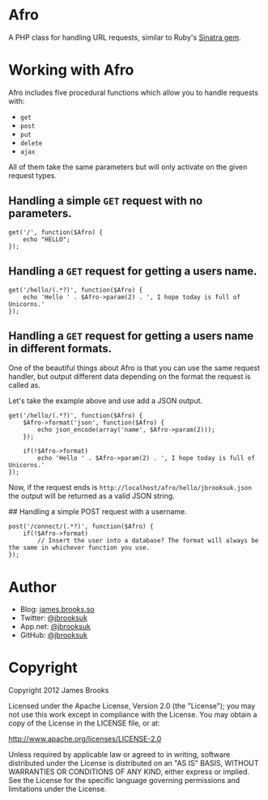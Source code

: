 # Afro
A PHP class for handling URL requests, similar to Ruby's [Sinatra gem](http://www.sinatrarb.com/).

# Working with Afro
Afro includes five procedural functions which allow you to handle requests with:

- `get`
- `post`
- `put`
- `delete`
- `ajax`

All of them take the same parameters but will only activate on the given request types.

## Handling a simple `GET` request with no parameters.

    get('/', function($Afro) {
        echo "HELLO";
    });

## Handling a `GET` request for getting a users name.

	get('/hello/(.*?)', function($Afro) {
		echo 'Hello ' . $Afro->param(2) . ', I hope today is full of Unicorns.'
	});

## Handling a `GET` request for getting a users name in different formats.
One of the beautiful things about Afro is that you can use the same request handler, but output different data depending on the format the request is called as.

Let's take the example above and use add a JSON output.

	get('/hello/(.*?)', function($Afro) {
		$Afro->format('json', function($Afro) {
            echo json_encode(array('name', $Afro->param(2)));
        });

        if(!$Afro->format)
			echo 'Hello ' . $Afro->param(2) . ', I hope today is full of Unicorns.'
	});

Now, if the request ends is `http://localhost/afro/hello/jbrooksuk.json` the output will be returned as a valid JSON string.

## Handling a simple POST request with a username.

	post('/connect/(.*?)', function($Afro) {
        if(!$Afro->format)
        	// Insert the user into a database? The format will always be the same in whichever function you use.
	});

# Author
- Blog: [james.brooks.so](http://james.brooks.so)
- Twitter: [@jbrooksuk](http://twitter.com/jbrooksuk)
- App.net: [@jbrooksuk](http://alpha.app.net/jbrooksuk)
- GitHub: [@jbrooksuk](http://github.com/jbrooksuk)

# Copyright
Copyright 2012 James Brooks

Licensed under the Apache License, Version 2.0 (the "License"); you may not use this work except in compliance with the License. You may obtain a copy of the License in the LICENSE file, or at:

http://www.apache.org/licenses/LICENSE-2.0

Unless required by applicable law or agreed to in writing, software distributed under the License is distributed on an "AS IS" BASIS, WITHOUT WARRANTIES OR CONDITIONS OF ANY KIND, either express or implied. See the License for the specific language governing permissions and limitations under the License.